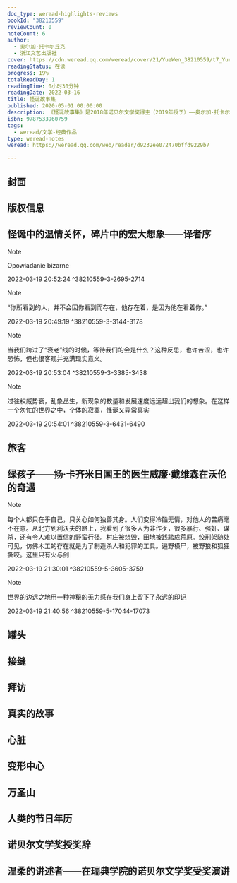 ```yaml
---
doc_type: weread-highlights-reviews
bookId: "38210559"
reviewCount: 0
noteCount: 6
author:
  - 奥尔加·托卡尔丘克
  - 浙江文艺出版社
cover: https://cdn.weread.qq.com/weread/cover/21/YueWen_38210559/t7_YueWen_38210559.jpg
readingStatus: 在读
progress: 19%
totalReadDay: 1
readingTime: 0小时30分钟
readingDate: 2022-03-16
title: 怪诞故事集
published: 2020-05-01 00:00:00
description: 《怪诞故事集》是2018年诺贝尔文学奖得主（2019年授予）——奥尔加·托卡尔丘克最新的小说集。小说集由十个故事组成：森林里的绿孩子、母亲过世后留下的形形色色的罐头、意外卷入一场死亡案件的教授、“我”去探望做了变形手术的姐姐、修道院里的神秘木乃伊、每年都会在死亡后复活的莫诺迪克斯……每个故事都诡异且荒谬，你很难猜到下一页将会发生什么，但在怪诞之下又似乎潜藏着人类生活的蛛丝马迹。小说集融合了民间传说、童话、科幻、宗教故事等元素来观照波兰历史与人的生活。该小说集出版一年之后，托卡尔丘克即摘得诺贝尔文学奖桂冠。本书同时收入托卡尔丘克在瑞典学院领受诺贝尔文学奖的演讲《温柔的讲述者》及诺奖授奖词。
isbn: 9787533960759
tags:
  - weread/文学-经典作品
type: weread-notes
weread: https://weread.qq.com/web/reader/d9232ee072470bffd9229b7

---
```



## 封面

## 版权信息

## 怪诞中的温情关怀，碎片中的宏大想象——译者序

> [!NOTE] 
> Opowiadanie bizarne
> 
> 2022-03-19 20:52:24 ^38210559-3-2695-2714

> [!NOTE] 
> “你所看到的人，并不会因你看到而存在，他存在着，是因为他在看着你。”
> 
> 2022-03-19 20:49:19 ^38210559-3-3144-3178

> [!NOTE] 
> 当我们跨过了“衰老”线的时候，等待我们的会是什么？这种反思，也许苦涩，也许恐怖，但也很客观并充满现实意义。
> 
> 2022-03-19 20:53:04 ^38210559-3-3385-3438

> [!NOTE] 
> 过往权威势衰，乱象丛生，新现象的数量和发展速度远远超出我们的想象。在这样一个匆忙的世界之中，个体的寂寞，怪诞又异常真实
> 
> 2022-03-19 20:54:01 ^38210559-3-6431-6490

## 旅客

## 绿孩子——扬·卡齐米日国王的医生威廉·戴维森在沃伦的奇遇

> [!NOTE] 
> 每个人都只在乎自己，只关心如何独善其身。人们变得冷酷无情，对他人的苦痛毫不在意。从北方到利沃夫的路上，我看到了很多人为非作歹，很多暴行、强奸、谋杀，还有令人难以置信的野蛮行径。村庄被烧毁，田地被践踏成荒原。绞刑架随处可见，仿佛木工的存在就是为了制造杀人和犯罪的工具。遍野横尸，被野狼和狐狸撕咬。这里只有火与剑
> 
> 2022-03-19 21:30:01 ^38210559-5-3605-3759

> [!NOTE] 
> 世界的边远之地用一种神秘的无力感在我们身上留下了永远的印记
> 
> 2022-03-19 21:40:56 ^38210559-5-17044-17073

## 罐头

## 接缝

## 拜访

## 真实的故事

## 心脏

## 变形中心

## 万圣山

## 人类的节日年历

## 诺贝尔文学奖授奖辞

## 温柔的讲述者——在瑞典学院的诺贝尔文学奖受奖演讲

